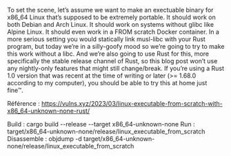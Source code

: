 To set the scene, let’s assume we want to make an exectuable binary for x86_64 Linux that’s supposed to be extremely portable. It should work on both Debian and Arch Linux. It should work on systems without glibc like Alpine Linux. It should even work in a FROM scratch Docker container. In a more serious setting you would statically link musl-libc with your Rust program, but today we’re in a silly-goofy mood so we’re going to try to make this work without a libc. And we’re also going to use Rust for this, more specifically the stable release channel of Rust, so this blog post won’t use any nightly-only features that might still change/break. If you’re using a Rust 1.0 version that was recent at the time of writing or later (>= 1.68.0 according to my computer), you should be able to try this at home just fine™.

Référence : https://vulns.xyz/2023/03/linux-executable-from-scratch-with-x86_64-unknown-none-rust/

Build : cargo build --release --target x86_64-unknown-none
Run : target/x86_64-unknown-none/release/linux_executable_from_scratch
Disassemble : objdump -d target/x86_64-unknown-none/release/linux_executable_from_scratch